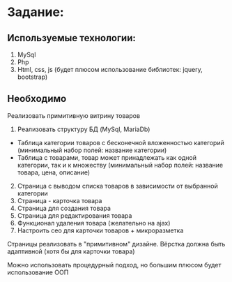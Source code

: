 # Задание:

## Используемые технологии:
1. MySql
2. Php
3. Html, css, js (будет плюсом использование библиотек: jquery, bootstrap)
## Необходимо 
Реализовать примитивную витрину товаров
1. Реализовать структуру БД (MySql, MariaDb)
  - Таблица категории товаров с бесконечной вложенностью категорий (минимальный набор полей: название категории)
  - Таблица с товарами, товар может принадлежать как одной категории, так и к множеству (минимальный набор полей: название товара, цена, описание)

2. Страница с выводом списка товаров в зависимости от выбранной категории
3. Страница - карточка товара
4. Страница для создания товара
5. Страница для редактирования товара
6. Функционал удаления товара (желательно на ajax)
7. Настроить сео для карточки товаров + микроразметка

Страницы реализовать в "примитивном" дизайне. Вёрстка должна быть адаптивной (хотя бы для карточки товара)

Можно использовать процедурный подход, но большим плюсом будет использование OOП
